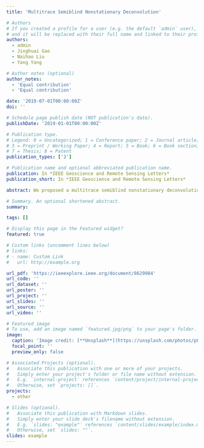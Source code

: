 ```yaml
---
title: 'Multitrace Semiblind Nonstationary Deconvolution'

# Authors
# If you created a profile for a user (e.g. the default `admin` user), write the username (folder name) here
# and it will be replaced with their full name and linked to their profile.
authors:
  - admin
  - Jinghuai Gao
  - Naihao Liu
  - Yang Yang

# Author notes (optional)
author_notes:
  - 'Equal contribution'
  - 'Equal contribution'

date: '2019-07-01T00:00:00Z'
doi: ''

# Schedule page publish date (NOT publication's date).
publishDate: '2019-01-01T00:00:00Z'

# Publication type.
# Legend: 0 = Uncategorized; 1 = Conference paper; 2 = Journal article;
# 3 = Preprint / Working Paper; 4 = Report; 5 = Book; 6 = Book section;
# 7 = Thesis; 8 = Patent
publication_types: ['2']

# Publication name and optional abbreviated publication name.
publication: In *IEEE Geoscience and Remote Sensing Letters*
publication_short: In *IEEE Geoscience and Remote Sensing Letters*

abstract: We proposed a multitrace semiblind nonstationary deconvolution method. The proposed method estimates reflectivity and source wavelet simultaneously for pursuing high-resolution seismic processing. The mathematical framework is derived based on convolution exchange law and Fourier transform property. In this framework, seismic records are treated as the convolution of a time-varying wavelet and nonattenuated reflectivity or the convolution of a constant wavelet and attenuated reflectivity. Using these two equivalence relations, we devise an objective function containing two variables, the reflectivity and wavelet. In addition, we add the 2-D total variation constraint to the cost function, which preserves lateral and vertical continuity of the estimated reflectivity. The cost function is solved by alternating iteration and proximal splitting methods, under the assumptions of a known attenuation model and sparse reflectivity. In addition, the mathematical framework is extended to implement semiblind deconvolution in an approximate layered earth model. To demonstrate the effectiveness of the proposed method, we apply the proposed method to synthetic data and field data and confirm that the proposed method can achieve better reflectivity and source wavelet.

# Summary. An optional shortened abstract.
summary: 

tags: []

# Display this page in the Featured widget?
featured: true

# Custom links (uncomment lines below)
# links:
# - name: Custom Link
#   url: http://example.org

url_pdf: 'https://ieeexplore.ieee.org/document/8629984'
url_code: ''
url_dataset: ''
url_poster: ''
url_project: ''
url_slides: ''
url_source: ''
url_video: ''

# Featured image
# To use, add an image named `featured.jpg/png` to your page's folder.
image:
  caption: 'Image credit: [**Unsplash**](https://unsplash.com/photos/pLCdAaMFLTE)'
  focal_point: ''
  preview_only: false

# Associated Projects (optional).
#   Associate this publication with one or more of your projects.
#   Simply enter your project's folder or file name without extension.
#   E.g. `internal-project` references `content/project/internal-project/index.md`.
#   Otherwise, set `projects: []`.
projects:
  - other

# Slides (optional).
#   Associate this publication with Markdown slides.
#   Simply enter your slide deck's filename without extension.
#   E.g. `slides: "example"` references `content/slides/example/index.md`.
#   Otherwise, set `slides: ""`.
slides: example
---
```

